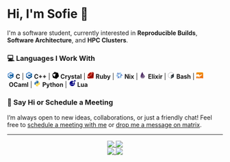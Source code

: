 # Hi, I'm Sofie 👋

I'm a software student, currently interested in **Reproducible Builds**, **Software Architecture**, and **HPC Clusters**.

### 💻 Languages I Work With

<img title="C" height="16em" width="16em" src="https://github.com/devicons/devicon/blob/master/icons/c/c-original.svg">&nbsp;**C**
| <img title="C++" height="16em" width="16em" src="https://github.com/devicons/devicon/blob/master/icons/cplusplus/cplusplus-original.svg">&nbsp;**C++**
| <img title="Crystal" height="16em" width="16em" src="https://github.com/devicons/devicon/blob/master/icons/crystal/crystal-original.svg">&nbsp;**Crystal**
| <img title="Ruby" height="16em" width="16em" src="https://github.com/devicons/devicon/blob/master/icons/ruby/ruby-original.svg">&nbsp;**Ruby**
| <img title="Nix" height="16em" width="16em" src="https://github.com/devicons/devicon/blob/master/icons/nixos/nixos-original.svg">&nbsp;**Nix**
| <img title="Elixir" height="16em" width="16em" src="https://github.com/devicons/devicon/blob/master/icons/elixir/elixir-original.svg">&nbsp;**Elixir**
| <img title="Bash" height="16em" width="16em" src="https://github.com/devicons/devicon/blob/master/icons/bash/bash-original.svg">&nbsp;**Bash**
| <img title="OCaml" height="16em" width="16em" src="https://github.com/devicons/devicon/blob/master/icons/ocaml/ocaml-original.svg">&nbsp;**OCaml**
| <img title="Python" height="16em" width="16em" src="https://github.com/devicons/devicon/blob/master/icons/python/python-original.svg">&nbsp;**Python**
| <img title="Lua" height="16em" width="16em" src="https://github.com/devicons/devicon/blob/master/icons/lua/lua-original.svg">&nbsp;**Lua**

### 🤝 Say Hi or Schedule a Meeting
I’m always open to new ideas, collaborations, or just a friendly chat! Feel free to [schedule a meeting with me](https://cal.com/soupglasses/coffee) or [drop me a message on matrix](https://matrix.to/#/@sofie:fsfe.org).

---

<a href="https://github.com/soupglasses#gh-light-mode-only">
  <div align="center">
    <img align="top" width="400px" src="https://github-readme-stats.vercel.app/api?username=soupglasses&layout=compact&count_private=true&show_icons=true&hide_border=true&disable_animations=true&include_all_commits=true&title_color=24292F&text_color=24292F"/>
    <img align="top" width="200px" src="https://github-readme-stats.vercel.app/api/top-langs/?username=soupglasses&layout=compact&hide_border=true&card_width=200&title_color=24292F&text_color=24292F"/>
  </div>
</a>
<a href="https://github.com/soupglasses#gh-dark-mode-only">
  <div align="center">
    <img align="top" width="400px" src="https://github-readme-stats.vercel.app/api?username=soupglasses&layout=compact&count_private=true&show_icons=true&hide_border=true&disable_animations=true&include_all_commits=true&bg_color=0D1117&title_color=FFFFFF&text_color=FFFFFF"/>
    <img align="top" width="200px" src="https://github-readme-stats.vercel.app/api/top-langs/?username=soupglasses&layout=compact&hide_border=true&card_width=200&bg_color=0D1117&title_color=FFFFFF&text_color=FFFFFF"/>
  </div>
</a>
